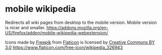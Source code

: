 # mobile wikipedia
Redirects all wiki pages from desktop to the mobile version. Mobile version is nicer and smaller.
https://addons.mozilla.org/en-US/firefox/addon/mobile-wikipedia-webextension/

Icons made by [Freepik](https://www.freepik.com/) from [Flaticon](https://www.flaticon.com/) is licensed by [Creative Commons BY 3.0](http://creativecommons.org/licenses/by/3.0/)
https://www.flaticon.com/free-icon/wikipedia_326943